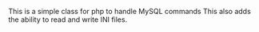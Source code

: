 This is a simple class for php to handle MySQL commands
This also adds the ability to read and write INI files.
